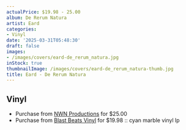 ```yaml
---
actualPrice: $19.98 - 25.00
album: De Rerum Natura
artist: Eard
categories:
- Vinyl
date: '2025-03-31T05:48:30'
draft: false
images:
- /images/covers/eard-de_rerum_natura.jpg
inStock: true
thumbnailImage: /images/covers/eard-de_rerum_natura-thumb.jpg
title: Eard - De Rerum Natura
---
```


## Vinyl
* Purchase from [NWN Productions](http://shop.nwnprod.com/index.php?route=product/product&path=75&product_id=60792&sort=pd.name&order=ASC) for $25.00
* Purchase from [Blast Beats Vinyl](https://blastbeatsvinyl.com/products/eard-de-rerum-natura-cyan-marble-vinyl-lp) for $19.98 :: cyan marble vinyl lp
